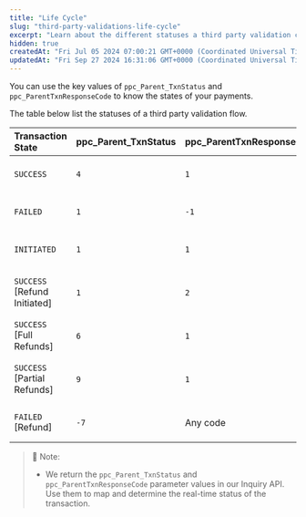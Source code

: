 ```yaml
---
title: "Life Cycle"
slug: "third-party-validations-life-cycle"
excerpt: "Learn about the different statuses a third party validation can have during it's life cycle."
hidden: true
createdAt: "Fri Jul 05 2024 07:00:21 GMT+0000 (Coordinated Universal Time)"
updatedAt: "Fri Sep 27 2024 16:31:06 GMT+0000 (Coordinated Universal Time)"
---
```

You can use the key values of `ppc_Parent_TxnStatus` and `ppc_ParentTxnResponseCode` to know the states of your payments.

The table below list the statuses of a third party validation flow.

| Transaction State            | ppc_Parent_TxnStatus | ppc_ParentTxnResponseCode | Description                                |
| :--------------------------- | :------------------- | :------------------------ | :----------------------------------------- |
| `SUCCESS`                    | `4`                  | `1`                       | When the payment is successful.            |
| `FAILED`                     | `1`                  | `-1`                      | When the payment gets failed.              |
| `INITIATED`                  | `1`                  | `1`                       | When the payment is initiated.             |
| `SUCCESS` [Refund Initiated] | `1`                  | `2`                       | When the refund is successfully Initiated. |
| `SUCCESS` [Full Refunds]     | `6`                  | `1`                       | When full refund is successful.            |
| `SUCCESS` [Partial Refunds]  | `9`                  | `1`                       | When partial refund is successful.         |
| `FAILED` [Refund]            | `-7`                 | Any code                  | When the refund is failed.                 |

> 📘 Note:
> 
> - We return the `ppc_Parent_TxnStatus` and `ppc_ParentTxnResponseCode` parameter values in our Inquiry API. Use them to map and determine the real-time status of the transaction.
